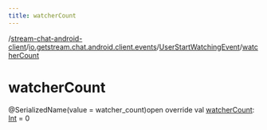 ```yaml
---
title: watcherCount
---
```

/[stream-chat-android-client](../../index.md)/[io.getstream.chat.android.client.events](../index.md)/[UserStartWatchingEvent](index.md)/[watcherCount](watcherCount.md)  
  
  
  
# watcherCount  
@SerializedName(value = watcher_count)open override val [watcherCount](watcherCount.md): [Int](https://kotlinlang.org/api/latest/jvm/stdlib/kotlin/-int/index.html) = 0
